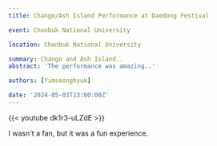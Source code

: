 ```yaml
---
title: Chango/Ash Island Performance at Daedong Festival

event: Chonbuk National University

location: Chonbuk National University

summary: Chango and Ash Island..
abstract: 'The performance was amazing..'

authors: [Yimseonghyuk]

date: '2024-05-03T13:00:00Z'
---
```

{{< youtube dk1r3-uLZdE >}}

I wasn't a fan, but it was a fun experience.
